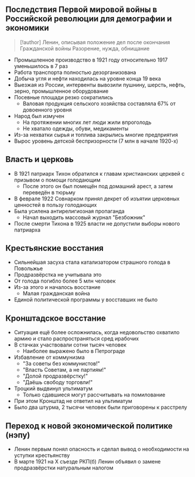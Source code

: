 ## Последствия Первой мировой войны в Российской революции для демографии и экономики 
> [!author] Ленин, описывая положение дел после окончания Гражданской войны
> Разорение, нужда, обнищание
- Промышленное производство в 1921 году относительно 1917 уменьшилось в 7 раз
- Работа транспорта полностью дезорганизована 
- Добыча угля и нефти находилась на уровне конца 19 века 
- Выезжая из России, интервенты вывозили пушнину, шерсть, нефть, зерно, промышленное оборудование
- Посевные площади резко сократились
	- Валовая продукция сельского хозяйства составляла 67% от довоенного уровня 
- Народ был измучен
	- На протяжении многих лет люди жили впроголодь
	- Не хватало одежды, обуви, медикаменты 
- Из-за нехватки сырья и топлива закрылись многие предприятия 
- Вырос уровень детской беспризорности (7 млн в начале 1920-х)
## Власть и церковь 
- В 1921 патриарх Тихон обратился к главам христианских церквей с призывом о помощи голодающим 
	- После этого он был помещён под домашний арест, а затем переведён в тюрьму 
- В феврале 1922 Совнарком принял декрет об изъятии церковных ценностей в пользу голодающих 
- Была усилена антирелигиозная пропаганда 
	- Начал выходить массовый журнал "Безбожник"
- После смерти Тихона в 1925 власти не допустили выборы нового патриарха 
## Крестьянские восстания 
- Сильнейшая засуха стала катализатором страшного голода в Повольжье
- Продразвёрстка не учитывала это
- От голода погибло более 5 млн человек 
- Из-за этого и началось восстание 
	- Малая гражданская война 
- Единой политической программы у восставших не было 
## Кронштадское восстание
- Ситуация ещё более осложнилась, когда недовольство охватило армию и стало распространяться сред ирабочих
- В стачках участвовали сотни тысяч человек 
	- Наиболее выражено было в Петрограде 
- Избавление от коммунизма
	- "За советы без коммунистов!"
	- "Власть Советам, а не партиям!"
	- "Долой продразвёрстку!"
	- "Даёшь свободу торговли!"
- Троцкий выдвинул ультиматум
	- Только сдавшиеся могут рассчитывать на помилование 
- При этом Кронштад не ответил на ультиматум  
- Было два штурма, 2 тысячи человек были приговорены к расстрелу 
## Переход к новой экономической политике (нэпу)
- Ленин первым понял опасность и сделал вывод о необходимости на уступки крестьянству 
- В марте 1921 на Х съезде РКП(б) Ленин объявил о замене продразвёрстки натуральным налогом